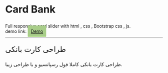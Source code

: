 <!DOCTYPE html>
<html lang="en">
  <head>
    <meta charset="UTF-8" />
    <meta name="viewport" content="width=device-width, initial-scale=1.0" />
    <link rel="preconnect" href="https://fonts.googleapis.com" />
    <link rel="preconnect" href="https://fonts.gstatic.com" crossorigin />
    <link
      href="https://fonts.googleapis.com/css2?family=Vazirmatn:wght@100..900&display=swap"
      rel="stylesheet"
    />
  </head>
  <body>
    <h2 style="text-align: left; font-size: 32px;font-family: "Vazirmatn", sans-serif;font-weight:700;">Card Bank</h2>
Full responsive card slider with html , css , Bootstrap css , js.
    <br />
    demo link:
    <a
      href="https://aliakbarnazemi-web.github.io/Card-Bank/"
      target="_blank"
      style="width: fit-content; padding: 10px; background-color: #a8cd89"
      >Demo</a
    >
    <hr style="margin: 10px 0;" />
    <p style="text-align: left; font-size: 24px;font-family: "Vazirmatn", sans-serif;" class="font-fa">
      طراحی کارت بانکی
    </p>
    <p style="text-align: left; font-size: 16px;font-family: "Vazirmatn", sans-serif;" class="font-fa">
      طراحی کارت بانکی کاملا فول رسپانسیو و با طراحی زیبا.
    </p>
  </body>
</html>
